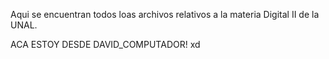Aqui se encuentran todos loas archivos relativos a la materia Digital II de la UNAL.


ACA ESTOY DESDE DAVID_COMPUTADOR! xd 
